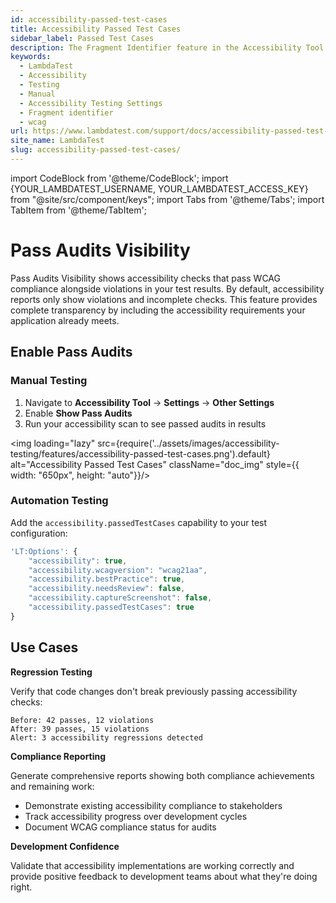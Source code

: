 ```yaml
---
id: accessibility-passed-test-cases
title: Accessibility Passed Test Cases
sidebar_label: Passed Test Cases
description: The Fragment Identifier feature in the Accessibility Tool allows you to treat URLs with different fragment identifiers.
keywords:
  - LambdaTest
  - Accessibility
  - Testing
  - Manual
  - Accessibility Testing Settings
  - Fragment identifier
  - wcag
url: https://www.lambdatest.com/support/docs/accessibility-passed-test-cases/
site_name: LambdaTest
slug: accessibility-passed-test-cases/
---
```


import CodeBlock from '@theme/CodeBlock';
import {YOUR_LAMBDATEST_USERNAME, YOUR_LAMBDATEST_ACCESS_KEY} from "@site/src/component/keys";
import Tabs from '@theme/Tabs';
import TabItem from '@theme/TabItem';

<script type="application/ld+json"
      dangerouslySetInnerHTML={{ __html: JSON.stringify({
       "@context": "https://schema.org",
        "@type": "BreadcrumbList",
        "itemListElement": [{
          "@type": "ListItem",
          "position": 1,
          "name": "Home",
          "item": "https://www.lambdatest.com"
        },{
          "@type": "ListItem",
          "position": 2,
          "name": "Support",
          "item": "https://www.lambdatest.com/support/docs/"
        },{
          "@type": "ListItem",
          "position": 3,
          "name": "Accessibility Android Test",
          "item": "https://www.lambdatest.com/support/docs/accessibility-passed-test-cases/"
        }]
      })
    }}
></script>

# Pass Audits Visibility

Pass Audits Visibility shows accessibility checks that pass WCAG compliance alongside violations in your test results. By default, accessibility reports only show violations and incomplete checks. This feature provides complete transparency by including the accessibility requirements your application already meets.

## Enable Pass Audits

### Manual Testing

1. Navigate to **Accessibility Tool** → **Settings** → **Other Settings**
2. Enable **Show Pass Audits**
3. Run your accessibility scan to see passed audits in results

<img loading="lazy" src={require('../assets/images/accessibility-testing/features/accessibility-passed-test-cases.png').default} alt="Accessibility Passed Test Cases" className="doc_img" style={{ width: "650px", height: "auto"}}/>

### Automation Testing

Add the `accessibility.passedTestCases` capability to your test configuration:

```javascript
'LT:Options': {
    "accessibility": true,
    "accessibility.wcagversion": "wcag21aa",
    "accessibility.bestPractice": true,
    "accessibility.needsReview": false,
    "accessibility.captureScreenshot": false,
    "accessibility.passedTestCases": true
}
```

## Use Cases

**Regression Testing**

Verify that code changes don't break previously passing accessibility checks:

```
Before: 42 passes, 12 violations
After: 39 passes, 15 violations
Alert: 3 accessibility regressions detected
```

**Compliance Reporting**

Generate comprehensive reports showing both compliance achievements and remaining work:

- Demonstrate existing accessibility compliance to stakeholders
- Track accessibility progress over development cycles
- Document WCAG compliance status for audits

**Development Confidence**

Validate that accessibility implementations are working correctly and provide positive feedback to development teams about what they're doing right.
